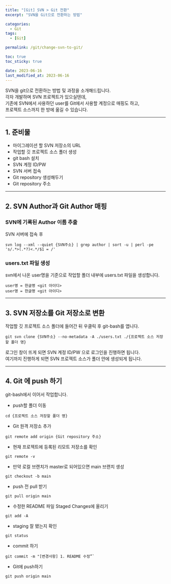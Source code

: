 ```yaml
---
title: "[Git] SVN > Git 전환"
excerpt: "SVN을 Git으로 전환하는 방법"

categories:
  - Git
tags:
  - [Git]

permalink: /git/change-svn-to-git/

toc: true
toc_sticky: true

date: 2023-06-16
last_modified_at: 2023-06-16
---
```


SVN을 git으로 전환하는 방법 및 과정을 소개해드립니다.   
각자 개발하며 SVN 프로젝트가 있으실텐데,   
기존에 SVN에서 사용하던 user를 Git에서 사용할 계정으로 매핑도 하고,  
프로젝트 소스까지 한 방에 옮길 수 있습니다.

- - -

## 1. 준비물
- 마이그레이션 할 SVN 저장소의 URL
- 작업할 깃 프로젝트 소스 폴더 생성
- git bash 설치
- SVN 계정 ID/PW
- SVN 서버 접속
- Git repository 생성해두기
- Git repository 주소

- - - 

## 2. SVN Author과 Git Author 매핑
### SVN에 기록된 Author 이름 추출
SVN 서버에 접속 후
```shell
svn log --xml --quiet {SVN주소} | grep author | sort -u | perl -pe 's/.*>(.*?)<.*/$1 = /'
```
### users.txt 파일 생성
svn에서 나온 user명을 기준으로 작업할 폴더 내부에 users.txt 파일을 생성합니다.
```
user명 = 한글명 <git 아이디>
user명 = 한글명 <git 아이디>
```
- - -

## 3. SVN 저장소를 Git 저장소로 변환
작업할 깃 프로젝트 소스 폴더에 들어간 뒤 우클릭 후 git-bash를 엽니다.
```shell
git svn clone {SVN주소} --no-metadata -A ./users.txt ./{프로젝트 소스 저장할 폴더 명}
```
로그인 창이 뜨게 되면 SVN 계정 ID/PW 으로 로그인을 진행하면 됩니다.   
여기까지 진행하게 되면 SVN 프로젝트 소스가 폴더 안에 생성되게 됩니다.   

- - -

## 4. Git 에 push 하기
git-bash에서 이어서 작업합니다.   

- push할 폴더 이동 
```shell
cd {프로젝트 소스 저장할 폴더 명}
```
- Git 원격 저장소 추가
```shell
git remote add origin {Git repository 주소}
```
- 현재 프로젝트에 등록된 리모트 저장소를 확인 
```shell
git remote -v
```
- 만약 로컬 브랜치가 master로 되어있으면 main 브랜치 생성 
```shell
git checkout -b main
```
- push 전 pull 받기 
```shell
git pull origin main
```
- 수정한 README 파일 Staged Changes에 올리기  
```shell
git add -A
```
- staging 잘 됐는지 확인 
```shell
git status
```
- commit 하기
```shell
git commit -m "[변경사항] 1. README 수정”`
```
- Git에 push하기
```shell
git push origin main
```

